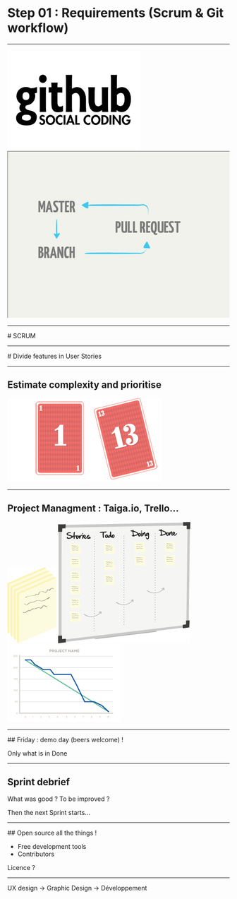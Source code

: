 # Step 01 : Requirements (Scrum &  Git workflow)

---

![](../images/github.png)
![](../images/github-workflow.jpg)

---

# SCRUM

---

# Divide features in User Stories

---

## Estimate complexity and prioritise

![](../images/card_1.png)
![](../images/card_13.png)

---

## Project Managment : Taiga.io, Trello...

![](../images/sprint-backlog.png)
![](../images/sprint-board.png)
![](../images/sprint-burndown.png)

---

## Friday : demo day (beers welcome) !

Only what is in Done

---

## Sprint debrief

What was good ? To be improved ?

Then the next Sprint starts...

---

## Open source all the things !

- Free development tools
- Contributors


Licence ?

---

UX design -> Graphic Design -> Développement
